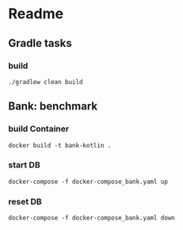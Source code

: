 # Readme

## Gradle tasks

### build
```
./gradlew clean build
```

## Bank: benchmark

### build Container
```
docker build -t bank-kotlin .
```

### start DB
```
docker-compose -f docker-compose_bank.yaml up
```

### reset DB
```
docker-compose -f docker-compose_bank.yaml down 
```
